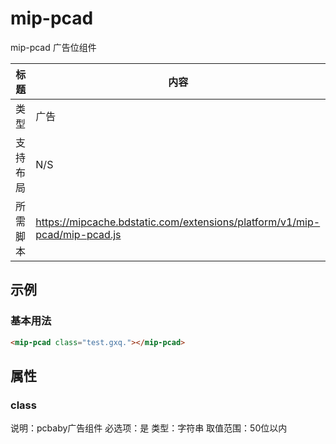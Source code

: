 # mip-pcad

mip-pcad 广告位组件

标题|内容
----|----
类型|广告
支持布局|N/S
所需脚本|https://mipcache.bdstatic.com/extensions/platform/v1/mip-pcad/mip-pcad.js

## 示例

### 基本用法
```html
<mip-pcad class="test.gxq."></mip-pcad>
```

## 属性

### class

说明：pcbaby广告组件
必选项：是
类型：字符串
取值范围：50位以内